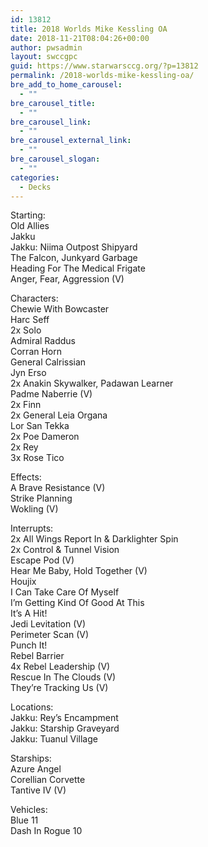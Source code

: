 ```yaml
---
id: 13812
title: 2018 Worlds Mike Kessling OA
date: 2018-11-21T08:04:26+00:00
author: pwsadmin
layout: swccgpc
guid: https://www.starwarsccg.org/?p=13812
permalink: /2018-worlds-mike-kessling-oa/
bre_add_to_home_carousel:
  - ""
bre_carousel_title:
  - ""
bre_carousel_link:
  - ""
bre_carousel_external_link:
  - ""
bre_carousel_slogan:
  - ""
categories:
  - Decks
---
```

Starting:  
Old Allies  
Jakku  
Jakku: Niima Outpost Shipyard  
The Falcon, Junkyard Garbage  
Heading For The Medical Frigate  
Anger, Fear, Aggression (V)

Characters:  
Chewie With Bowcaster  
Harc Seff  
2x Solo  
Admiral Raddus  
Corran Horn  
General Calrissian  
Jyn Erso  
2x Anakin Skywalker, Padawan Learner  
Padme Naberrie (V)  
2x Finn  
2x General Leia Organa  
Lor San Tekka  
2x Poe Dameron  
2x Rey  
3x Rose Tico

Effects:  
A Brave Resistance (V)  
Strike Planning  
Wokling (V)

Interrupts:  
2x All Wings Report In & Darklighter Spin  
2x Control & Tunnel Vision  
Escape Pod (V)  
Hear Me Baby, Hold Together (V)  
Houjix  
I Can Take Care Of Myself  
I&#8217;m Getting Kind Of Good At This  
It&#8217;s A Hit!  
Jedi Levitation (V)  
Perimeter Scan (V)  
Punch It!  
Rebel Barrier  
4x Rebel Leadership (V)  
Rescue In The Clouds (V)  
They&#8217;re Tracking Us (V)

Locations:  
Jakku: Rey&#8217;s Encampment  
Jakku: Starship Graveyard  
Jakku: Tuanul Village

Starships:  
Azure Angel  
Corellian Corvette  
Tantive IV (V)

Vehicles:  
Blue 11  
Dash In Rogue 10